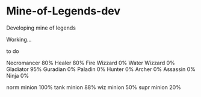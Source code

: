 # Mine-of-Legends-dev
Developing mine of legends

Working...

to do

Necromancer 80%
Healer 80%
Fire Wizzard 0%
Water Wizzard 0%
Gladiator 95%
Guradian 0%
Paladin 0%
Hunter 0%
Archer 0%
Assassin 0%
Ninja 0%

norm minion 100%
tank minion 88%
wiz minion 50%
supr minion 20%
